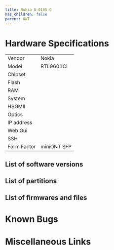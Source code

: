 ```yaml
---
title: Nokia G-010S-Q
has_children: false
parent: ONT
---
```


# Hardware Specifications

|             |             |
| ----------- | ----------- |
| Vendor      | Nokia       |
| Model       | RTL9601CI   |
| Chipset     |             |
| Flash       |             |
| RAM         |             |
| System      |             |
| HSGMII      |             |
| Optics      |             |
| IP address  |             |
| Web Gui     |             |
| SSH         |             |
| Form Factor | miniONT SFP |


## List of software versions
## List of partitions
## List of firmwares and files
# Known Bugs
# Miscellaneous Links


